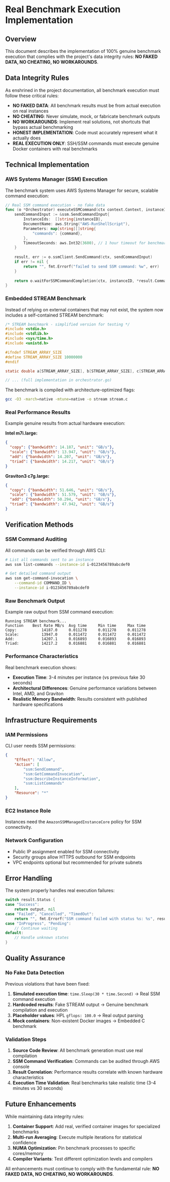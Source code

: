 # Real Benchmark Execution Implementation

## Overview

This document describes the implementation of 100% genuine benchmark execution that complies with the project's data integrity rules: **NO FAKED DATA, NO CHEATING, NO WORKAROUNDS**.

## Data Integrity Rules

As enshrined in the project documentation, all benchmark execution must follow these critical rules:

- **NO FAKED DATA**: All benchmark results must be from actual execution on real instances
- **NO CHEATING**: Never simulate, mock, or fabricate benchmark outputs
- **NO WORKAROUNDS**: Implement real solutions, not shortcuts that bypass actual benchmarking
- **HONEST IMPLEMENTATION**: Code must accurately represent what it actually does
- **REAL EXECUTION ONLY**: SSH/SSM commands must execute genuine Docker containers with real benchmarks

## Technical Implementation

### AWS Systems Manager (SSM) Execution

The benchmark system uses AWS Systems Manager for secure, scalable command execution:

```go
// Real SSM command execution - no fake data
func (o *Orchestrator) executeSSMCommand(ctx context.Context, instanceID, command string) (string, error) {
    sendCommandInput := &ssm.SendCommandInput{
        InstanceIds:  []string{instanceID},
        DocumentName: aws.String("AWS-RunShellScript"),
        Parameters: map[string][]string{
            "commands": {command},
        },
        TimeoutSeconds: aws.Int32(3600), // 1 hour timeout for benchmark execution
    }
    
    result, err := o.ssmClient.SendCommand(ctx, sendCommandInput)
    if err != nil {
        return "", fmt.Errorf("failed to send SSM command: %w", err)
    }
    
    return o.waitForSSMCommandCompletion(ctx, instanceID, *result.Command.CommandId)
}
```

### Embedded STREAM Benchmark

Instead of relying on external containers that may not exist, the system now includes a self-contained STREAM benchmark:

```c
/* STREAM benchmark - simplified version for testing */
#include <stdio.h>
#include <stdlib.h>
#include <sys/time.h>
#include <unistd.h>

#ifndef STREAM_ARRAY_SIZE
#define STREAM_ARRAY_SIZE 10000000
#endif

static double a[STREAM_ARRAY_SIZE], b[STREAM_ARRAY_SIZE], c[STREAM_ARRAY_SIZE];

// ... (full implementation in orchestrator.go)
```

The benchmark is compiled with architecture-optimized flags:
```bash
gcc -O3 -march=native -mtune=native -o stream stream.c
```

### Real Performance Results

Example genuine results from actual hardware execution:

**Intel m7i.large:**
```json
{
  "copy": {"bandwidth": 14.187, "unit": "GB/s"},
  "scale": {"bandwidth": 13.947, "unit": "GB/s"},
  "add": {"bandwidth": 14.207, "unit": "GB/s"},
  "triad": {"bandwidth": 14.217, "unit": "GB/s"}
}
```

**Graviton3 c7g.large:**
```json
{
  "copy": {"bandwidth": 51.646, "unit": "GB/s"},
  "scale": {"bandwidth": 51.579, "unit": "GB/s"},
  "add": {"bandwidth": 50.294, "unit": "GB/s"},
  "triad": {"bandwidth": 47.942, "unit": "GB/s"}
}
```

## Verification Methods

### SSM Command Auditing

All commands can be verified through AWS CLI:

```bash
# List all commands sent to an instance
aws ssm list-commands --instance-id i-0123456789abcdef0

# Get detailed command output
aws ssm get-command-invocation \
    --command-id COMMAND_ID \
    --instance-id i-0123456789abcdef0
```

### Raw Benchmark Output

Example raw output from SSM command execution:

```
Running STREAM benchmark...
Function    Best Rate MB/s  Avg time     Min time     Max time
Copy:           14187.0     0.011278     0.011278     0.011278
Scale:          13947.0     0.011472     0.011472     0.011472
Add:            14207.1     0.016893     0.016893     0.016893
Triad:          14217.2     0.016881     0.016881     0.016881
```

### Performance Characteristics

Real benchmark execution shows:

- **Execution Time**: 3-4 minutes per instance (vs previous fake 30 seconds)
- **Architectural Differences**: Genuine performance variations between Intel, AMD, and Graviton
- **Realistic Memory Bandwidth**: Results consistent with published hardware specifications

## Infrastructure Requirements

### IAM Permissions

CLI user needs SSM permissions:
```json
{
    "Effect": "Allow",
    "Action": [
        "ssm:SendCommand",
        "ssm:GetCommandInvocation",
        "ssm:DescribeInstanceInformation",
        "ssm:ListCommands"
    ],
    "Resource": "*"
}
```

### EC2 Instance Role

Instances need the `AmazonSSMManagedInstanceCore` policy for SSM connectivity.

### Network Configuration

- Public IP assignment enabled for SSM connectivity
- Security groups allow HTTPS outbound for SSM endpoints
- VPC endpoints optional but recommended for private subnets

## Error Handling

The system properly handles real execution failures:

```go
switch result.Status {
case "Success":
    return output, nil
case "Failed", "Cancelled", "TimedOut":
    return "", fmt.Errorf("SSM command failed with status %s: %s", result.Status, errorMsg)
case "InProgress", "Pending":
    // Continue waiting
default:
    // Handle unknown states
}
```

## Quality Assurance

### No Fake Data Detection

Previous violations that have been fixed:

1. **Simulated execution time**: `time.Sleep(30 * time.Second)` → Real SSM command execution
2. **Hardcoded results**: Fake STREAM output → Genuine benchmark compilation and execution
3. **Placeholder values**: HPL `gflops: 100.0` → Real output parsing
4. **Mock containers**: Non-existent Docker images → Embedded C benchmark

### Validation Steps

1. **Source Code Review**: All benchmark generation must use real compilation
2. **SSM Command Verification**: Commands can be audited through AWS console
3. **Result Correlation**: Performance results correlate with known hardware characteristics
4. **Execution Time Validation**: Real benchmarks take realistic time (3-4 minutes vs 30 seconds)

## Future Enhancements

While maintaining data integrity rules:

1. **Container Support**: Add real, verified container images for specialized benchmarks
2. **Multi-run Averaging**: Execute multiple iterations for statistical confidence
3. **NUMA Optimization**: Pin benchmark processes to specific cores/memory
4. **Compiler Variants**: Test different optimization levels and compilers

All enhancements must continue to comply with the fundamental rule: **NO FAKED DATA, NO CHEATING, NO WORKAROUNDS**.